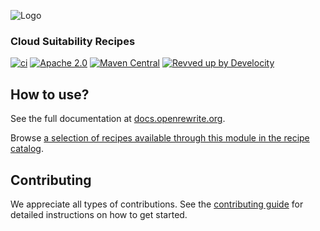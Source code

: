 ![Logo](https://github.com/openrewrite/rewrite/raw/main/doc/logo-oss.png)
### Cloud Suitability Recipes

[![ci](https://github.com/openrewrite/rewrite-cloud-suitability-analyzer/actions/workflows/ci.yml/badge.svg)](https://github.com/openrewrite/rewrite-cloud-suitability-analyzer/actions/workflows/ci.yml)
[![Apache 2.0](https://img.shields.io/github/license/openrewrite/rewrite-cloud-suitability-analyzer.svg)](https://www.apache.org/licenses/LICENSE-2.0)
[![Maven Central](https://img.shields.io/maven-central/v/org.openrewrite.recipe/rewrite-cloud-suitability-analyzer.svg)](https://mvnrepository.com/artifact/org.openrewrite.recipe/rewrite-cloud-suitability-analyzer)
[![Revved up by Develocity](https://img.shields.io/badge/Revved%20up%20by-Develocity-06A0CE?logo=Gradle&labelColor=02303A)](https://ge.openrewrite.org/scans)

## How to use?

See the full documentation at [docs.openrewrite.org](https://docs.openrewrite.org/).

Browse [a selection of recipes available through this module in the recipe catalog](https://docs.openrewrite.org/recipes/cloudsuitability).

## Contributing

We appreciate all types of contributions. See the [contributing guide](https://github.com/openrewrite/.github/blob/main/CONTRIBUTING.md) for detailed instructions on how to get started.
